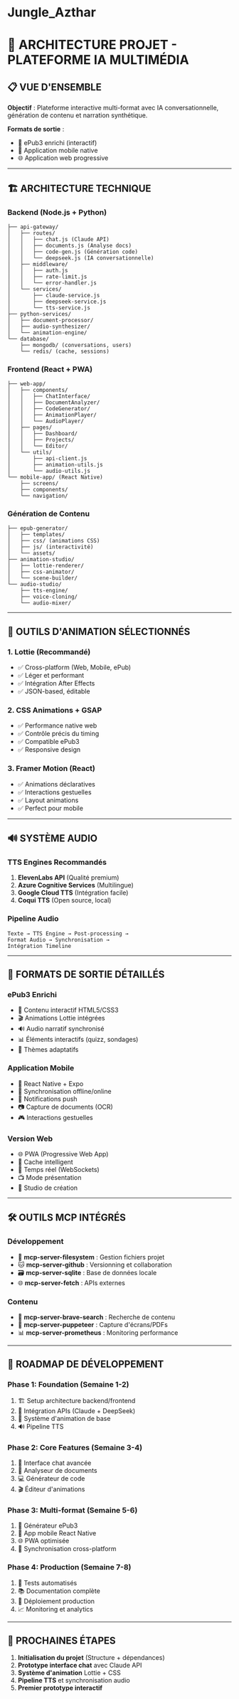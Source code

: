 # Jungle_Azthar

# 🚀 ARCHITECTURE PROJET - PLATEFORME IA MULTIMÉDIA

## **📋 VUE D'ENSEMBLE**

**Objectif** : Plateforme interactive multi-format avec IA conversationnelle, génération de contenu et narration synthétique.

**Formats de sortie** :
- 📖 ePub3 enrichi (interactif)
- 📱 Application mobile native
- 🌐 Application web progressive

---

## **🏗️ ARCHITECTURE TECHNIQUE**

### **Backend (Node.js + Python)**
```
├── api-gateway/
│   ├── routes/
│   │   ├── chat.js (Claude API)
│   │   ├── documents.js (Analyse docs)
│   │   ├── code-gen.js (Génération code)
│   │   └── deepseek.js (IA conversationnelle)
│   ├── middleware/
│   │   ├── auth.js
│   │   ├── rate-limit.js
│   │   └── error-handler.js
│   └── services/
│       ├── claude-service.js
│       ├── deepseek-service.js
│       └── tts-service.js
├── python-services/
│   ├── document-processor/
│   ├── audio-synthesizer/
│   └── animation-engine/
└── database/
    ├── mongodb/ (conversations, users)
    └── redis/ (cache, sessions)
```

### **Frontend (React + PWA)**
```
├── web-app/
│   ├── components/
│   │   ├── ChatInterface/
│   │   ├── DocumentAnalyzer/
│   │   ├── CodeGenerator/
│   │   ├── AnimationPlayer/
│   │   └── AudioPlayer/
│   ├── pages/
│   │   ├── Dashboard/
│   │   ├── Projects/
│   │   └── Editor/
│   └── utils/
│       ├── api-client.js
│       ├── animation-utils.js
│       └── audio-utils.js
└── mobile-app/ (React Native)
    ├── screens/
    ├── components/
    └── navigation/
```

### **Génération de Contenu**
```
├── epub-generator/
│   ├── templates/
│   ├── css/ (animations CSS)
│   ├── js/ (interactivité)
│   └── assets/
├── animation-studio/
│   ├── lottie-renderer/
│   ├── css-animator/
│   └── scene-builder/
└── audio-studio/
    ├── tts-engine/
    ├── voice-cloning/
    └── audio-mixer/
```

---

## **🎨 OUTILS D'ANIMATION SÉLECTIONNÉS**

### **1. Lottie (Recommandé)**
- ✅ Cross-platform (Web, Mobile, ePub)
- ✅ Léger et performant
- ✅ Intégration After Effects
- ✅ JSON-based, éditable

### **2. CSS Animations + GSAP**
- ✅ Performance native web
- ✅ Contrôle précis du timing
- ✅ Compatible ePub3
- ✅ Responsive design

### **3. Framer Motion (React)**
- ✅ Animations déclaratives
- ✅ Interactions gestuelles
- ✅ Layout animations
- ✅ Perfect pour mobile

---

## **🔊 SYSTÈME AUDIO**

### **TTS Engines Recommandés**
1. **ElevenLabs API** (Qualité premium)
2. **Azure Cognitive Services** (Multilingue)
3. **Google Cloud TTS** (Intégration facile)
4. **Coqui TTS** (Open source, local)

### **Pipeline Audio**
```
Texte → TTS Engine → Post-processing → 
Format Audio → Synchronisation → 
Intégration Timeline
```

---

## **📱 FORMATS DE SORTIE DÉTAILLÉS**

### **ePub3 Enrichi**
- 📖 Contenu interactif HTML5/CSS3
- 🎬 Animations Lottie intégrées
- 🔊 Audio narratif synchronisé
- 📊 Éléments interactifs (quizz, sondages)
- 🎨 Thèmes adaptatifs

### **Application Mobile**
- 📱 React Native + Expo
- 🔄 Synchronisation offline/online
- 🎯 Notifications push
- 📷 Capture de documents (OCR)
- 🎮 Interactions gestuelles

### **Version Web**
- 🌐 PWA (Progressive Web App)
- 💾 Cache intelligent
- 🔄 Temps réel (WebSockets)
- 📺 Mode présentation
- 🎪 Studio de création

---

## **🛠️ OUTILS MCP INTÉGRÉS**

### **Développement**
- 🔧 **mcp-server-filesystem** : Gestion fichiers projet
- 🐱 **mcp-server-github** : Versionning et collaboration
- 🗃️ **mcp-server-sqlite** : Base de données locale
- 🌐 **mcp-server-fetch** : APIs externes

### **Contenu**
- 📝 **mcp-server-brave-search** : Recherche de contenu
- 🎨 **mcp-server-puppeteer** : Capture d'écrans/PDFs
- 📊 **mcp-server-prometheus** : Monitoring performance

---

## **📅 ROADMAP DE DÉVELOPPEMENT**

### **Phase 1: Foundation (Semaine 1-2)**
1. 🏗️ Setup architecture backend/frontend
2. 🔌 Intégration APIs (Claude + DeepSeek)
3. 🎨 Système d'animation de base
4. 🔊 Pipeline TTS

### **Phase 2: Core Features (Semaine 3-4)**
1. 💬 Interface chat avancée
2. 📄 Analyseur de documents
3. 💻 Générateur de code
4. 🎬 Éditeur d'animations

### **Phase 3: Multi-format (Semaine 5-6)**
1. 📖 Générateur ePub3
2. 📱 App mobile React Native
3. 🌐 PWA optimisée
4. 🔄 Synchronisation cross-platform

### **Phase 4: Production (Semaine 7-8)**
1. 🧪 Tests automatisés
2. 📚 Documentation complète
3. 🚀 Déploiement production
4. 📈 Monitoring et analytics

---

## **🎯 PROCHAINES ÉTAPES**

1. **Initialisation du projet** (Structure + dépendances)
2. **Prototype interface chat** avec Claude API
3. **Système d'animation** Lottie + CSS
4. **Pipeline TTS** et synchronisation audio
5. **Premier prototype interactif**

